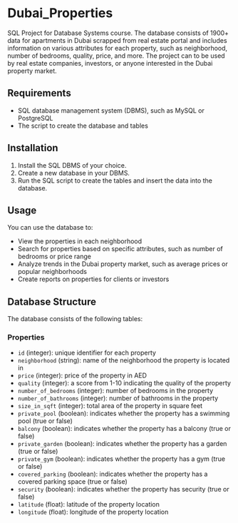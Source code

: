# Dubai_Properties
SQL Project for Database Systems course. The database consists of 1900+ data for apartments in Dubai scrapped from real estate portal and includes information on various attributes for each property, such as neighborhood, number of bedrooms, quality, price, and more. The project can to be used by real estate companies, investors, or anyone interested in the Dubai property market.

## Requirements

- SQL database management system (DBMS), such as MySQL or PostgreSQL
- The script to create the database and tables

## Installation

1. Install the SQL DBMS of your choice.
2. Create a new database in your DBMS.
3. Run the SQL script to create the tables and insert the data into the database.

## Usage

You can use the database to:

- View the properties in each neighborhood
- Search for properties based on specific attributes, such as number of bedrooms or price range
- Analyze trends in the Dubai property market, such as average prices or popular neighborhoods
- Create reports on properties for clients or investors

## Database Structure

The database consists of the following tables:

### Properties

- `id` (integer): unique identifier for each property
- `neighborhood` (string): name of the neighborhood the property is located in
- `price` (integer): price of the property in AED
- `quality` (integer): a score from 1-10 indicating the quality of the property
- `number_of_bedrooms` (integer): number of bedrooms in the property
- `number_of_bathrooms` (integer): number of bathrooms in the property
- `size_in_sqft` (integer): total area of the property in square feet
- `private_pool` (boolean): indicates whether the property has a swimming pool (true or false)
- `balcony` (boolean): indicates whether the property has a balcony (true or false)
- `private_garden` (boolean): indicates whether the property has a garden (true or false)
- `private_gym` (boolean): indicates whether the property has a gym (true or false)
- `covered_parking` (boolean): indicates whether the property has a covered parking space (true or false)
- `security` (boolean): indicates whether the property has security (true or false)
- `latitude` (float): latitude of the property location
- `longitude` (float): longitude of the property location



